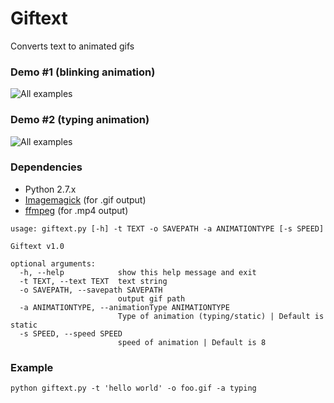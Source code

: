 # Giftext
Converts text to animated gifs


### Demo #1 (blinking animation)
![All examples](https://raw.githubusercontent.com/sauravtom/giftext/master/assets/hithchiker.gif)  

### Demo #2 (typing animation)
![All examples](https://raw.githubusercontent.com/sauravtom/giftext/master/assets/r1.gif)  


### Dependencies
* Python 2.7.x 
* [Imagemagick](https://www.imagemagick.org/) (for .gif output)
* [ffmpeg](https://www.ffmpeg.org/) (for .mp4 output)

```
usage: giftext.py [-h] -t TEXT -o SAVEPATH -a ANIMATIONTYPE [-s SPEED]

Giftext v1.0

optional arguments:
  -h, --help            show this help message and exit
  -t TEXT, --text TEXT  text string
  -o SAVEPATH, --savepath SAVEPATH
                        output gif path
  -a ANIMATIONTYPE, --animationType ANIMATIONTYPE
                        Type of animation (typing/static) | Default is static
  -s SPEED, --speed SPEED
                        speed of animation | Default is 8
```

### Example

```
python giftext.py -t 'hello world' -o foo.gif -a typing
```

